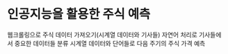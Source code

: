 # 인공지능을 활용한 주식 예측
웹크롤링으로 주식 데이터 가져오기(시계열 데이터와 기사들)
자연어 처리로 기사들에서 중요한 데이터들 분류
시계열 데이터와 단어들로 다음 주기의 주식 가격 예측
